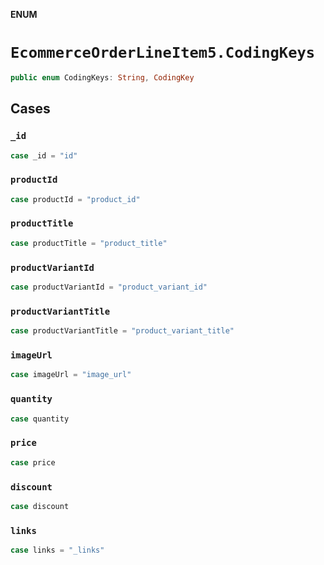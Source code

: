 **ENUM**

# `EcommerceOrderLineItem5.CodingKeys`

```swift
public enum CodingKeys: String, CodingKey
```

## Cases
### `_id`

```swift
case _id = "id"
```

### `productId`

```swift
case productId = "product_id"
```

### `productTitle`

```swift
case productTitle = "product_title"
```

### `productVariantId`

```swift
case productVariantId = "product_variant_id"
```

### `productVariantTitle`

```swift
case productVariantTitle = "product_variant_title"
```

### `imageUrl`

```swift
case imageUrl = "image_url"
```

### `quantity`

```swift
case quantity
```

### `price`

```swift
case price
```

### `discount`

```swift
case discount
```

### `links`

```swift
case links = "_links"
```
